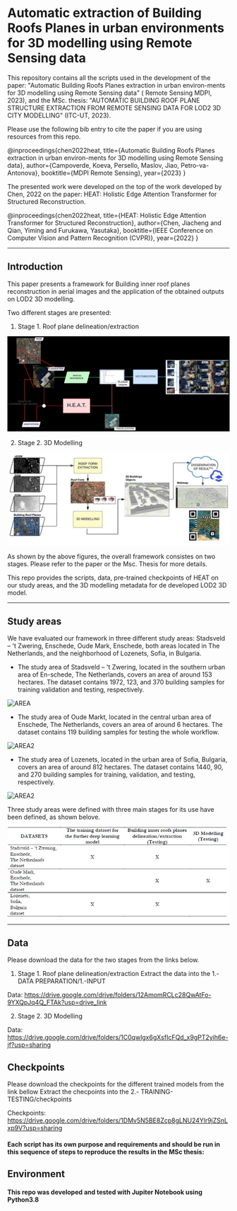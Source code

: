 # **Automatic extraction of Building Roofs Planes in urban environments for 3D modelling using Remote Sensing data**

 This repository contains all the  scripts used in the development of the paper: "Automatic Building Roofs Planes extraction in urban environ-ments for 3D modelling using Remote Sensing data" ( Remote Sensing MDPI, 2023), and the MSc. thesis: "AUTOMATIC BUILDING ROOF PLANE STRUCTURE EXTRACTION FROM REMOTE SENSING DATA FOR LOD2 3D CITY MODELLING" (ITC-UT, 2023).

Please use the following bib entry to cite the paper if you are using resources from this repo.

@inproceedings{chen2022heat,
        title={Automatic Building Roofs Planes extraction in urban environ-ments for 3D modelling using Remote Sensing data},
        author={Campoverde, Koeva, Persello, Maslov, Jiao, Petro-va-Antonova},
        booktitle={MDPI Remote Sensing},
        year={2023}
} 


 The presented work were developed on the top of the work developed by Chen, 2022 on the paper: HEAT: Holistic Edge Attention Transformer for Structured Reconstruction.

 @inproceedings{chen2022heat,
     title={HEAT: Holistic Edge Attention Transformer for Structured Reconstruction},
     author={Chen, Jiacheng and Qian, Yiming and Furukawa, Yasutaka},
     booktitle={IEEE Conference on Computer Vision and Pattern Recognition (CVPR)},
     year={2022}
} 

---
## **Introduction**

This paper presents a framework for Building inner roof planes reconstruction in aerial images and the application of the obtained outputs on LOD2 3D modelling.

Two different stages are presented:

1) Stage 1. Roof plane delineation/extraction


![INTRO](./5.-PLOTS/Intro1.jpg)   

2) Stage 2. 3D Modelling

![INTRO2](./5.-PLOTS/Intro2.jpeg)

As shown by the above figures, the overall framework consistes on two stages. Please refer to the paper or the Msc. Thesis for more details.

This repo provides the scripts, data, pre-trained checkpoints of HEAT on our study areas, and the 3D modelling metadata for de developed LOD2 3D model.



---
## **Study areas**

We have evaluated our framework in three different study areas: Stadsveld – 't Zwering, Enschede, Oude Mark, Enschede, both areas located in The Netherlands, and the neighborhood of Lozenets, Sofia, in Bulgaria. 

- The study area of Stadsveld – 't Zwering, located in the southern urban area of En-schede, The Netherlands, covers an area of around 153 hectares. The dataset contains 1972, 123, and 370 building samples for training validation and testing, respectively.

![AREA](./5.-PLOTS/studyarea1.jpg)

- The study area of Oude Markt, located in the central urban area of Enschede, The Netherlands, covers an area of around 6 hectares. The dataset contains 119 building samples for testing the whole workflow. 

![AREA2](./5.-PLOTS/studyarea2.jpg)

- The study area of Lozenets, located in the urban area of Sofia, Bulgaria, covers an area of around 812 hectares. The dataset contains 1440, 90, and 270 building samples for training, validation, and testing, respectively.

![AREA2](./5.-PLOTS/studyarea3.jpg)

Three study areas were defined with three main stages for its use have been defined, as shown belove.

![SPLIT](./5.-PLOTS/DatasetSplit.jpg)

---
## **Data**
Please download the data for the two stages from the links below. 

1) Stage 1. Roof plane delineation/extraction
Extract the data into the 1.- DATA PREPARATION/1.-INPUT

Data: https://drive.google.com/drive/folders/12AmomRCLc28QwAtFo-9YXQpJq4Q_FTAk?usp=drive_link


2) Stage 2. 3D Modelling

Data: https://drive.google.com/drive/folders/1C0qwlgx6gXsfIcFQd_x9gPT2yih6e-jf?usp=sharing

## **Checkpoints**
Please download the checkpoints for the different trained models from the link bellow
Extract the checpoints into the 2.- TRAINING-TESTING/checkpoints


Checkpoints: https://drive.google.com/drive/folders/1DMv5N5BE8Zcp8gLNU24Ylr9jZSnLxp9V?usp=sharing





#### Each script has its own purpose and requirements and should be run in this sequence of steps to reproduce the results in the MSc thesis:

## **Environment**

#### This repo was developed and tested with Jupiter Notebook using Python3.8
